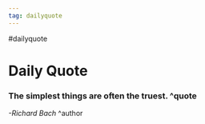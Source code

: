 ```yaml
---
tag: dailyquote
---
```


#dailyquote

# Daily Quote

### The simplest things are often the truest. ^quote
*-Richard Bach* ^author
